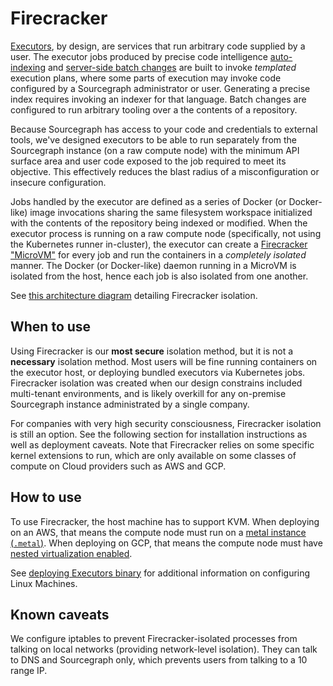 # Firecracker

[Executors](./index.md), by design, are services that run arbitrary code supplied by a user. The executor jobs produced by precise code intelligence [auto-indexing](../../code_navigation/explanations/auto_indexing.md) and [server-side batch changes](../../batch_changes/explanations/server_side.md) are built to invoke _templated_ execution plans, where some parts of execution may invoke code configured by a Sourcegraph administrator or user. Generating a precise index requires invoking an indexer for that language. Batch changes are configured to run arbitrary tooling over a the contents of a repository.

Because Sourcegraph has access to your code and credentials to external tools, we've designed executors to be able to run separately from the Sourcegraph instance (on a raw compute node) with the minimum API surface area and user code exposed to the job required to meet its objective. This effectively reduces the blast radius of a misconfiguration or insecure configuration.

Jobs handled by the executor are defined as a series of Docker (or Docker-like) image invocations sharing the same filesystem workspace initialized with the contents of the repository being indexed or modified. When the executor process is running on a raw compute node (specifically, not using the Kubernetes runner in-cluster), the executor can create a [Firecracker "MicroVM"](https://firecracker-microvm.github.io/) for every job and run the containers in a _completely isolated_ manner. The Docker (or Docker-like) daemon running in a MicroVM is isolated from the host, hence each job is also isolated from one another.

See [this architecture diagram](./index.md#firecracker) detailing Firecracker isolation.

## When to use

Using Firecracker is our **most secure** isolation method, but it is not a **necessary** isolation method. Most users will be fine running containers on the executor host, or deploying bundled executors via Kubernetes jobs. Firecracker isolation was created when our design constrains included multi-tenant environments, and is likely overkill for any on-premise Sourcegraph instance administrated by a single company.

For companies with very high security consciousness, Firecracker isolation is still an option. See the following section for installation instructions as well as deployment caveats. Note that Firecracker relies on some specific kernel extensions to run, which are only available on some classes of compute on Cloud providers such as AWS and GCP.

## How to use

To use Firecracker, the host machine has to support KVM. When deploying on an AWS, that means the compute node must run on a [metal instance (`.metal`)](https://docs.aws.amazon.com/AWSEC2/latest/UserGuide/instance-types.html). When deploying on GCP, that means the compute node must have [nested virtualization enabled](https://cloud.google.com/compute/docs/instances/nested-virtualization/enabling).

See [deploying Executors binary](./deploy_executors_binary.md) for additional information on configuring Linux Machines.

## Known caveats

We configure iptables to prevent Firecracker-isolated processes from talking on local networks (providing network-level isolation). They can talk to DNS and Sourcegraph only, which prevents users from talking to a 10 range IP.
